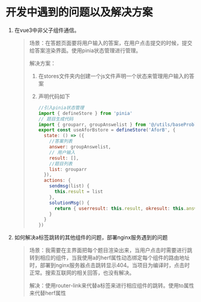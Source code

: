 # 开发中遇到的问题以及解决方案

1. 在vue3中非父子组件通信。

   > 场景：在答题页面要将用户输入的答案，在用户点击提交的时候，提交给答案渲染界面。使用pinia状态管理进行管理。
   >
   > 解决方案：
   >
   > 1. 在stores文件夹内创建一个js文件声明一个状态来管理用户输入的答案
   >
   > 2. 声明代码如下
   >
   >    ```javascript
   >    //引入pinia状态管理
   >    import { defineStore } from 'pinia'
   >    // 题目生成代码
   >    import { grouparr, groupAnswelist } from '@/utils/baseProblem.js'
   >    export const useAforBstore = defineStore('AforB', {
   >      state: () => ({
   >        //答案列表
   >        answer: groupAnswelist,
   >        // 用户输入
   >        result: [],
   >        //题目列表
   >        list: grouparr
   >      }),
   >      actions: {
   >        sendmsg(list) {
   >          this.result = list
   >        },
   >        solutionMsg() {
   >          return { userresult: this.result, okresult: this.answer, list: this.list }
   >        }
   >      }
   >    })
   >    ```

2. 如何解决a标签跳转的其他组件的问题，部署nginx服务遇到的问题

   > 场景：我需要在主界面把每个题目渲染出来，当用户点击时需要进行跳转到相应的组件，当我使用a的herf属性动态绑定每个组件的路由地址时，部署到nginx服务器点击跳转显示404。当项目为编译时，点击时正常。搜索互联网的相关回答，也没有解决。
   >
   > 解决：使用router-link来代替a标签来进行相应组件的跳转。使用to属性来代替herf属性

   